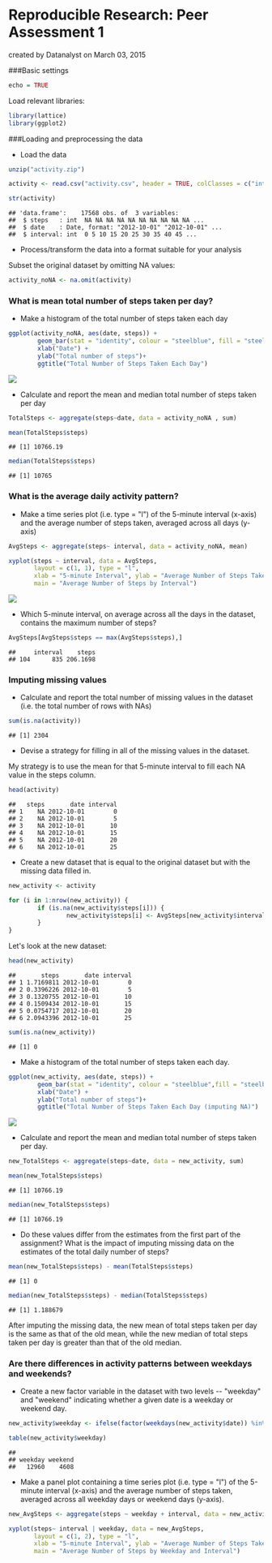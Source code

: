 # Reproducible Research: Peer Assessment 1
created by Datanalyst on March 03, 2015

###Basic settings


```r
echo = TRUE
```

Load relevant libraries:

```r
library(lattice)
library(ggplot2)
```

###Loading and preprocessing the data

* Load the data 


```r
unzip("activity.zip")
```


```r
activity <- read.csv("activity.csv", header = TRUE, colClasses = c("integer", "Date", "integer"))
```


```r
str(activity)
```

```
## 'data.frame':	17568 obs. of  3 variables:
##  $ steps   : int  NA NA NA NA NA NA NA NA NA NA ...
##  $ date    : Date, format: "2012-10-01" "2012-10-01" ...
##  $ interval: int  0 5 10 15 20 25 30 35 40 45 ...
```


* Process/transform the data into a format suitable for your analysis

Subset the original dataset by omitting NA values:

```r
activity_noNA <- na.omit(activity)
```


### What is mean total number of steps taken per day? 

* Make a histogram of the total number of steps taken each day


```r
ggplot(activity_noNA, aes(date, steps)) +
        geom_bar(stat = "identity", colour = "steelblue", fill = "steelblue", width = 0.7) + 
        xlab("Date") +
        ylab("Total number of steps")+
        ggtitle("Total Number of Steps Taken Each Day")
```

![](./PA1_template_files/figure-html/hist1-1.png) 


* Calculate and report the mean and median total number of steps taken per day


```r
TotalSteps <- aggregate(steps~date, data = activity_noNA , sum)
```


```r
mean(TotalSteps$steps)
```

```
## [1] 10766.19
```


```r
median(TotalSteps$steps)
```

```
## [1] 10765
```


### What is the average daily activity pattern?

* Make a time series plot (i.e. type = "l") of the 5-minute interval (x-axis) and the average number of steps taken, averaged across all days (y-axis)



```r
AvgSteps <- aggregate(steps~ interval, data = activity_noNA, mean)
```


```r
xyplot(steps ~ interval, data = AvgSteps,
       layout = c(1, 1), type = "l", 
       xlab = "5-minute Interval", ylab = "Average Number of Steps Taken",
       main = "Average Number of Steps by Interval")
```

![](./PA1_template_files/figure-html/plot1-1.png) 


* Which 5-minute interval, on average across all the days in the dataset, contains the maximum number of steps?


```r
AvgSteps[AvgSteps$steps == max(AvgSteps$steps),]
```

```
##     interval    steps
## 104      835 206.1698
```


### Imputing missing values

* Calculate and report the total number of missing values in the dataset (i.e. the total number of rows with NAs)


```r
sum(is.na(activity))
```

```
## [1] 2304
```


* Devise a strategy for filling in all of the missing values in the dataset. 

My strategy is to use the mean for that 5-minute interval to fill each NA value in the steps column.


```r
head(activity)
```

```
##   steps       date interval
## 1    NA 2012-10-01        0
## 2    NA 2012-10-01        5
## 3    NA 2012-10-01       10
## 4    NA 2012-10-01       15
## 5    NA 2012-10-01       20
## 6    NA 2012-10-01       25
```

* Create a new dataset that is equal to the original dataset but with the missing data filled in.


```r
new_activity <- activity
```



```r
for (i in 1:nrow(new_activity)) {
        if (is.na(new_activity$steps[i])) {
                new_activity$steps[i] <- AvgSteps[new_activity$interval[i] == AvgSteps$interval,]$steps
        }
}
```

Let's look at the new dataset:


```r
head(new_activity)
```

```
##       steps       date interval
## 1 1.7169811 2012-10-01        0
## 2 0.3396226 2012-10-01        5
## 3 0.1320755 2012-10-01       10
## 4 0.1509434 2012-10-01       15
## 5 0.0754717 2012-10-01       20
## 6 2.0943396 2012-10-01       25
```


```r
sum(is.na(new_activity))
```

```
## [1] 0
```


* Make a histogram of the total number of steps taken each day. 


```r
ggplot(new_activity, aes(date, steps)) + 
        geom_bar(stat = "identity", colour = "steelblue",fill = "steelblue", width = 0.7) + 
        xlab("Date") +
        ylab("Total number of steps")+
        ggtitle("Total Number of Steps Taken Each Day (imputing NA)")
```

![](./PA1_template_files/figure-html/hist2-1.png) 


* Calculate and report the mean and median total number of steps taken per day.


```r
new_TotalSteps <- aggregate(steps~date, data = new_activity, sum)
```


```r
mean(new_TotalSteps$steps)
```

```
## [1] 10766.19
```


```r
median(new_TotalSteps$steps)
```

```
## [1] 10766.19
```

* Do these values differ from the estimates from the first part of the assignment? What is the impact of imputing missing data on the estimates of the total daily number of steps?


```r
mean(new_TotalSteps$steps) - mean(TotalSteps$steps)
```

```
## [1] 0
```


```r
median(new_TotalSteps$steps) - median(TotalSteps$steps)
```

```
## [1] 1.188679
```

After imputing the missing data, the new mean of total steps taken per day is the same as that of the old mean, while the new median of total steps taken per day is greater than that of the old median.


### Are there differences in activity patterns between weekdays and weekends?

* Create a new factor variable in the dataset with two levels -- "weekday" and "weekend" indicating whether a given date is a weekday or weekend day.


```r
new_activity$weekday <- ifelse(factor(weekdays(new_activity$date)) %in% c("Saturday", "Sunday"), "weekend", "weekday")
```


```r
table(new_activity$weekday)
```

```
## 
## weekday weekend 
##   12960    4608
```

* Make a panel plot containing a time series plot (i.e. type = "l") of the 5-minute interval (x-axis) and the average number of steps taken, averaged across all weekday days or weekend days (y-axis).



```r
new_AvgSteps <- aggregate(steps ~ weekday + interval, data = new_activity, mean)
```


```r
xyplot(steps~ interval | weekday, data = new_AvgSteps,
       layout = c(1, 2), type = "l", 
       xlab = "5-minute Interval", ylab = "Average Number of Steps Taken",
       main = "Average Number of Steps by Weekday and Interval")
```

<img src="./PA1_template_files/figure-html/plot2-1.png" title="" alt="" style="display: block; margin: auto;" />
